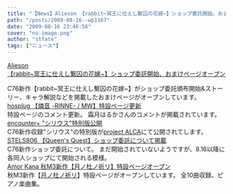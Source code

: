 ```yaml
---
title: "【News】Alieson 【rabbit~冥王に仕えし繋囚の花嫁~】ショップ委託開始、おまけページオープン"
path: "/posts/2009-08-16--wp1167"
date: "2009-08-16 23:46:56"
cover: "no-image.png"
author: "stfate"
tags: ["ニュース"]
---
```


<style type="text/css">
<!--
p {white-space: pre-wrap};
-->
</style>

<a  href="http://www.alieson.net/html/" target="_blank">Alieson 【rabbit~冥王に仕えし繋囚の花嫁~】ショップ委託開始、おまけページオープン</a>
<div >C76新作【rabbit~冥王に仕えし繋囚の花嫁~】がショップ委託頒布開始&ストーリー、キャラ解説などを掲載したおまけページがオープンしています。</div>
<a  href="http://www.hosplug.com/works/mw/mw1.html" target="_blank">hosplug 【燐音 -RINNE- / MW】特設ページ更新</a>
<div >特設ページのコメント更新。
霜月はるかさんのコメントが掲載されています。</div>
<a  href="http://encounter-p.net/" target="_blank">encounter+ "シリウス"特別版公開</a>
<div >C76新作収録"シリウス"の特別版が<a href="http://project-alca.com/" target="_blank">project ALCA</a>にて公開されてします。</div>
<a  href="http://www.stels806.com/" target="_blank">STELS806 【Queen's Quest】ショップ委託について掲載</a>
<div >C76新作ショップ委託について。
まだ開始されていないようですが、8.16以降に各同人ショップにて開始される模様。</div>
<a  href="http://amorkana.jp/" target="_blank">Amor Kana 秋M3新作【月ノ杜ノ祈リ】特設ページオープン</a>
<div >秋M3新作【<a href="http://amorkana.jp/project/tuki_mori_inori/index.html" target="_blank">月ノ杜ノ祈リ</a>】特設ページがオープンしています。
全10曲収録、ピアノ楽曲集。</div>
